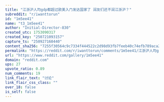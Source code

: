 ```yaml
---
title: "江浙沪人均gdp都超过欧美入门发达国家了 润友们还不润江浙沪？"
subreddit: "r/iwanttorun"
id: "1m5ee41"
name: "t3_1m5ee41"
author: "Initial-Director-830"
created_utc: 1753090317
created_key: "250721093157"
capture_ts: "250927160440"
content_sha256: "7255f30564c9c7334f444522c2d98d93fb7feeb40c74efb789aca2143c4c307c"
permalink: "https://reddit.com/r/iwanttorun/comments/1m5ee41/江浙沪人均gdp都超过欧美入门发达国家了_润友们还不润江浙沪/"
url: "https://www.reddit.com/gallery/1m5ee41"
domain: "reddit.com"
ups: 27
upvote_ratio: 0.89
num_comments: 19
link_flair_text: "讨论"
link_flair_css_class: ""
over_18: false
is_self: false
---
```


